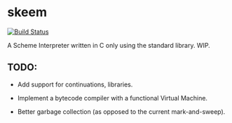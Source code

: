 skeem
=====

[![Build Status](https://travis-ci.org/vibhavp/skeem.svg?branch=master)](https://travis-ci.org/vibhavp/skeem)

A Scheme Interpreter written in C only using the standard library. WIP.

TODO:
----

+ Add support for continuations, libraries.

+ Implement a bytecode compiler with a functional Virtual Machine.

+ Better garbage collection (as opposed to the current mark-and-sweep).

